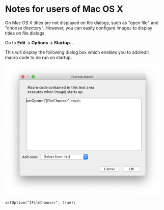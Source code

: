 # Notes for users of Mac OS X

On Mac OS X titles are not displayed on file dialogs, such as "open file" and "choose directory". However, you can easily configure ImageJ to display titles on file dialogs:

Go to **Edit -> Options -> Startup...**

This will display the following dialog box which enables you to add/edit macro code to be run on startup.

![startup macro](img/startup_macro.png)

```
setOption("JFileChooser", true);
```
